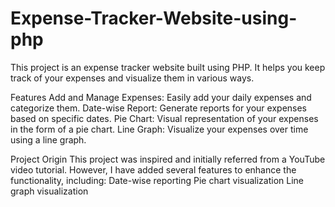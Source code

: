 # Expense-Tracker-Website-using-php

This project is an expense tracker website built using PHP. It helps you keep track of your expenses and visualize them in various ways.

Features
Add and Manage Expenses: Easily add your daily expenses and categorize them.
Date-wise Report: Generate reports for your expenses based on specific dates.
Pie Chart: Visual representation of your expenses in the form of a pie chart.
Line Graph: Visualize your expenses over time using a line graph.

Project Origin
This project was inspired and initially referred from a YouTube video tutorial. However, I have added several features to enhance the functionality, including:
Date-wise reporting
Pie chart visualization
Line graph visualization

